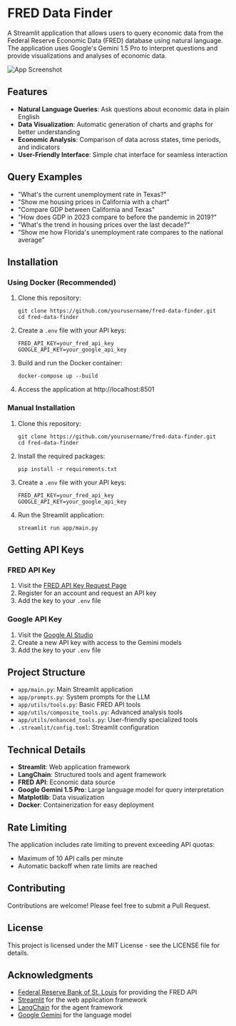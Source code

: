 # FRED Data Finder

A Streamlit application that allows users to query economic data from the Federal Reserve Economic Data (FRED) database using natural language. The application uses Google's Gemini 1.5 Pro to interpret questions and provide visualizations and analyses of economic data.

![App Screenshot](https://via.placeholder.com/800x450)

## Features

- **Natural Language Queries**: Ask questions about economic data in plain English
- **Data Visualization**: Automatic generation of charts and graphs for better understanding
- **Economic Analysis**: Comparison of data across states, time periods, and indicators
- **User-Friendly Interface**: Simple chat interface for seamless interaction

## Query Examples

- "What's the current unemployment rate in Texas?"
- "Show me housing prices in California with a chart"
- "Compare GDP between California and Texas"
- "How does GDP in 2023 compare to before the pandemic in 2019?"
- "What's the trend in housing prices over the last decade?"
- "Show me how Florida's unemployment rate compares to the national average"

## Installation

### Using Docker (Recommended)

1. Clone this repository:
   ```
   git clone https://github.com/yourusername/fred-data-finder.git
   cd fred-data-finder
   ```

2. Create a `.env` file with your API keys:
   ```
   FRED_API_KEY=your_fred_api_key
   GOOGLE_API_KEY=your_google_api_key
   ```

3. Build and run the Docker container:
   ```
   docker-compose up --build
   ```

4. Access the application at http://localhost:8501

### Manual Installation

1. Clone this repository:
   ```
   git clone https://github.com/yourusername/fred-data-finder.git
   cd fred-data-finder
   ```

2. Install the required packages:
   ```
   pip install -r requirements.txt
   ```

3. Create a `.env` file with your API keys:
   ```
   FRED_API_KEY=your_fred_api_key
   GOOGLE_API_KEY=your_google_api_key
   ```

4. Run the Streamlit application:
   ```
   streamlit run app/main.py
   ```

## Getting API Keys

### FRED API Key
1. Visit the [FRED API Key Request Page](https://fred.stlouisfed.org/docs/api/api_key.html)
2. Register for an account and request an API key
3. Add the key to your `.env` file

### Google API Key
1. Visit the [Google AI Studio](https://makersuite.google.com/app/apikey)
2. Create a new API key with access to the Gemini models
3. Add the key to your `.env` file

## Project Structure

- `app/main.py`: Main Streamlit application
- `app/prompts.py`: System prompts for the LLM
- `app/utils/tools.py`: Basic FRED API tools
- `app/utils/composite_tools.py`: Advanced analysis tools
- `app/utils/enhanced_tools.py`: User-friendly specialized tools
- `.streamlit/config.toml`: Streamlit configuration

## Technical Details

- **Streamlit**: Web application framework
- **LangChain**: Structured tools and agent framework
- **FRED API**: Economic data source
- **Google Gemini 1.5 Pro**: Large language model for query interpretation
- **Matplotlib**: Data visualization
- **Docker**: Containerization for easy deployment

## Rate Limiting

The application includes rate limiting to prevent exceeding API quotas:
- Maximum of 10 API calls per minute
- Automatic backoff when rate limits are reached

## Contributing

Contributions are welcome! Please feel free to submit a Pull Request.

## License

This project is licensed under the MIT License - see the LICENSE file for details.

## Acknowledgments

- [Federal Reserve Bank of St. Louis](https://fred.stlouisfed.org/) for providing the FRED API
- [Streamlit](https://streamlit.io/) for the web application framework
- [LangChain](https://langchain.com/) for the agent framework
- [Google Gemini](https://deepmind.google/technologies/gemini/) for the language model